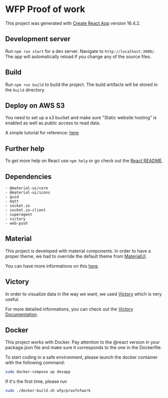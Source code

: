 # WFP Proof of work

This project was generated with [Create React App](https://github.com/facebook/react/) version 16.4.2.

## Development server

Run `npm run start` for a dev server. Navigate to `http://localhost:3000/`. The app will automatically reload if you change any of the source files.

## Build

Run `npm run build` to build the project. The build artifacts will be stored in the `build` directory.

## Deploy on AWS S3
You need to set up a s3 bucket and make sure "Static website hosting" is enabled as well as public access to read data.

A simple tutorial for reference: [here](https://medium.com/@omgwtfmarc/deploying-create-react-app-to-s3-or-cloudfront-48dae4ce0af)

## Further help

To get more help on React use `npm help` or go check out the [React README](https://github.com/facebook/react/blob/master/README.md).

## Dependencies

    - @material-ui/core
    - @material-ui/icons
    - guid
    - mqtt
    - socket.io
    - socket.io-client
    - superagent
    - victory
    - web-push

## Material

This project is developed with material components. In order to have a proper theme, we had to override the default 
theme from [MaterialUI](https://material-ui.com/).

You can have more informations on this [here](https://material-ui.com/customization/themes/#theme-configuration-variables).

## Victory

In order to visualize data in the way we want, we used [Victory](https://github.com/FormidableLabs/victory) 
which is very useful.

For more detailed informations, you can check out the [Victory Documentation](https://formidable.com/open-source/victory/docs/).

## Docker

This project works with Docker.
Pay attention to the @react version in your package.json file and make sure it corresponds to the one in the Dockerfile.

To start coding in a safe environment, please launch the docker container with the following command:

```bash
sudo docker-compose up devapp
```

If it's the first time, please run 
```bash
sudo ./docker-build.sh wfp/proofofwork
```
 
 
<!---
sudo docker build -t wfp-front:v2 ./front
sudo docker stop wfpalexafront_nginx_1
sudo docker rm wfpalexafront_nginx_1
sudo docker run --name wfpalexafront_nginx_1 --restart=always -v /var/www/html/wfp-alexa/front:/var/www/html -d -p 12114:80 wfp-front:v2
--->

